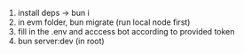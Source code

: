 1. install deps -> bun i
2. in evm folder, bun migrate (run local node first)
3. fill in the .env and acccess bot according to provided token
4. bun server:dev (in root)